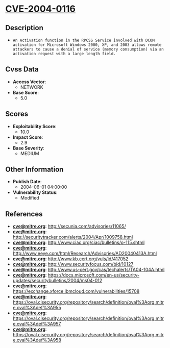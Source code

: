 
# [CVE-2004-0116](http://secunia.com/advisories/11065/)

## Description

- `An Activation function in the RPCSS Service involved with DCOM activation for Microsoft Windows 2000, XP, and 2003 allows remote attackers to cause a denial of service (memory consumption) via an activation request with a large length field.`

## Cvss Data

- **Access Vector**:
  - NETWORK
- **Base Score**:
  - 5.0

## Scores

- **Exploitability Score**:
  - 10.0
- **Impact Score**:
  - 2.9
- **Base Severity**:
  - MEDIUM

## Other Information

- **Publish Date**:
  - 2004-06-01 04:00:00
- **Vulnerability Status**:
  - Modified

## References

- **cve@mitre.org**: http://secunia.com/advisories/11065/
- **cve@mitre.org**: http://securitytracker.com/alerts/2004/Apr/1009758.html
- **cve@mitre.org**: http://www.ciac.org/ciac/bulletins/o-115.shtml
- **cve@mitre.org**: http://www.eeye.com/html/Research/Advisories/AD20040413A.html
- **cve@mitre.org**: http://www.kb.cert.org/vuls/id/417052
- **cve@mitre.org**: http://www.securityfocus.com/bid/10127
- **cve@mitre.org**: http://www.us-cert.gov/cas/techalerts/TA04-104A.html
- **cve@mitre.org**: https://docs.microsoft.com/en-us/security-updates/securitybulletins/2004/ms04-012
- **cve@mitre.org**: https://exchange.xforce.ibmcloud.com/vulnerabilities/15708
- **cve@mitre.org**: https://oval.cisecurity.org/repository/search/definition/oval%3Aorg.mitre.oval%3Adef%3A955
- **cve@mitre.org**: https://oval.cisecurity.org/repository/search/definition/oval%3Aorg.mitre.oval%3Adef%3A957
- **cve@mitre.org**: https://oval.cisecurity.org/repository/search/definition/oval%3Aorg.mitre.oval%3Adef%3A958
